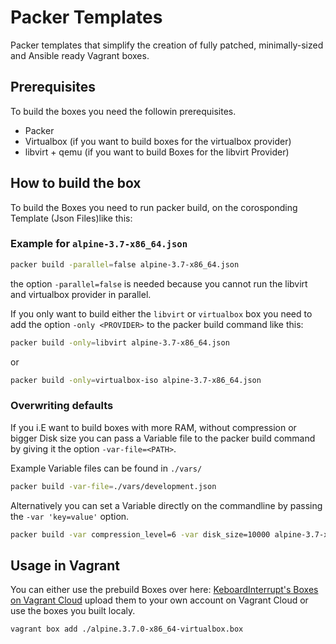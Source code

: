 # Packer Templates

Packer templates that simplify the creation of fully patched, minimally-sized and Ansible ready Vagrant boxes.

## Prerequisites

To build the boxes you need the followin prerequisites.

- Packer
- Virtualbox (if you want to build boxes for the virtualbox provider)
- libvirt + qemu (if you want to build Boxes for the libvirt Provider)

## How to build the box

To build the Boxes you need to run packer build, on the corosponding Template (Json Files)like this:

### Example for `alpine-3.7-x86_64.json`

``` bash
packer build -parallel=false alpine-3.7-x86_64.json
``` 

the option `-parallel=false` is needed because you cannot run the libvirt and virtualbox provider in parallel.

If you only want to build either the `libvirt` or `virtualbox` box you need to add the option `-only <PROVIDER>` to the packer build command like this:

``` bash
packer build -only=libvirt alpine-3.7-x86_64.json
```

or 

``` bash
packer build -only=virtualbox-iso alpine-3.7-x86_64.json
```

### Overwriting defaults

If you i.E want to build boxes with more RAM, without compression or bigger Disk size you can pass a Variable file to the packer build command by giving it the option `-var-file=<PATH>`.

Example Variable files can be found in `./vars/`

``` bash
packer build -var-file=./vars/development.json
```

Alternatively you can set a Variable directly on the commandline by passing the `-var 'key=value'` option.

```bash
packer build -var compression_level=6 -var disk_size=10000 alpine-3.7-x86_64.json
```

## Usage in Vagrant

You can either use the prebuild Boxes over here:
[KeboardInterrupt's Boxes on Vagrant Cloud](https://app.vagrantup.com/kbi/)
upload them to your own account on Vagrant Cloud or use the boxes you built localy.

``` bash
vagrant box add ./alpine.3.7.0-x86_64-virtualbox.box
```